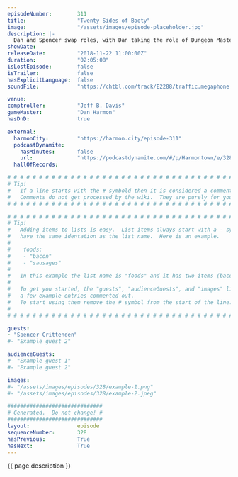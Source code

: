 ```yaml
---
episodeNumber:        311
title:                "Twenty Sides of Booty"
image:                "/assets/images/episode-placeholder.jpg"
description: |-
  Dan and Spencer swap roles, with Dan taking the role of Dungeon Master. Spencer auto-tunes himself, becoming a robot from a magical land. Jeff immerses himself in a Vietnam era character.
showDate:             
releaseDate:          "2018-11-22 11:00:00Z"
duration:             "02:05:08"
isLostEpisode:        false
isTrailer:            false
hasExplicitLanguage:  false
soundFile:            "https://chtbl.com/track/E2288/traffic.megaphone.fm/STA3167373224.mp3?updated=1596582516"

venue:                
comptroller:          "Jeff B. Davis"
gameMaster:           "Dan Harmon"
hasDnD:               true

external:
  harmonCity:         "https://harmon.city/episode-311"
  podcastDynamite:
    hasMinutes:       false
    url:              "https://podcastdynamite.com/#/p/Harmontown/e/328/311"
  hallOfRecords:      

# # # # # # # # # # # # # # # # # # # # # # # # # # # # # # # # # # # # # # # # # # # # #
# Tip!
#   If a line starts with the # symbold then it is considered a comment.
#   Comments do not get processed by the wiki.  They are purely for your information.
# # # # # # # # # # # # # # # # # # # # # # # # # # # # # # # # # # # # # # # # # # # # #

# # # # # # # # # # # # # # # # # # # # # # # # # # # # # # # # # # # # # # # # # # # # #
# Tip!
#   Adding items to lists is easy.  List items always start with a - symbol and have
#   have the same identation as the list name.  Here is an example.
#
#    foods:
#    - "bacon"
#    - "sausages"
#
#   In this example the list name is "foods" and it has two items (bacon, and sausages).
#
#   To get you started, the "guests", "audienceGuests", and "images" lists below have
#   a few example entries commented out.
#   To start using them remove the # symbol from the start of the line.
#
# # # # # # # # # # # # # # # # # # # # # # # # # # # # # # # # # # # # # # # # # # # # #

guests:
- "Spencer Crittenden"
#- "Example guest 2"

audienceGuests:
#- "Example guest 1"
#- "Example guest 2"

images:
#- "/assets/images/episodes/328/example-1.png"
#- "/assets/images/episodes/328/example-2.jpeg"

##############################
# Generated.  Do not change! #
##############################
layout:               episode
sequenceNumber:       328
hasPrevious:          True
hasNext:              True
---
```


<!-- The episode description will be rendered here -->
{{ page.description }}

<!-- Add your content BELOW here -->
<!-- vvvvvvvvvvvvvvvvvvvvvvvvvvv -->




<!-- ^^^^^^^^^^^^^^^^^^^^^^^^^^^ -->
<!-- Add your content ABOVE here -->

<!-- The episode gallery will be rendered here -->